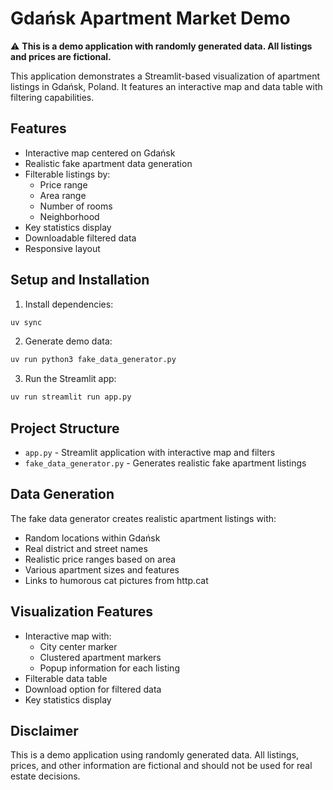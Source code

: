 # Gdańsk Apartment Market Demo

⚠️ **This is a demo application with randomly generated data. All listings and prices are fictional.**

This application demonstrates a Streamlit-based visualization of apartment listings in Gdańsk, Poland. It features an
interactive map and data table with filtering capabilities.

## Features

- Interactive map centered on Gdańsk
- Realistic fake apartment data generation
- Filterable listings by:
    - Price range
    - Area range
    - Number of rooms
    - Neighborhood
- Key statistics display
- Downloadable filtered data
- Responsive layout

## Setup and Installation

1. Install dependencies:

```bash
uv sync
```

2. Generate demo data:

```bash
uv run python3 fake_data_generator.py
```

3. Run the Streamlit app:

```bash
uv run streamlit run app.py
```

## Project Structure

- `app.py` - Streamlit application with interactive map and filters
- `fake_data_generator.py` - Generates realistic fake apartment listings

## Data Generation

The fake data generator creates realistic apartment listings with:

- Random locations within Gdańsk
- Real district and street names
- Realistic price ranges based on area
- Various apartment sizes and features
- Links to humorous cat pictures from http.cat

## Visualization Features

- Interactive map with:
    - City center marker
    - Clustered apartment markers
    - Popup information for each listing
- Filterable data table
- Download option for filtered data
- Key statistics display

## Disclaimer

This is a demo application using randomly generated data. All listings, prices, and other information are fictional and
should not be used for real estate decisions.

